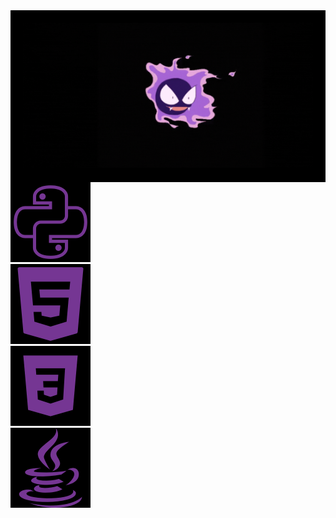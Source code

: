 <div style="background-color: black; text-align: center; padding: 20px;">
  <img src="https://github.com/phfuark/phfuark/blob/main/Banner.gif" alt="Banner" style="max-width: 100%; height: auto;">
</div>
  
  <!-- Ícone e barra de progresso para Python -->
  <div>
    <img src="https://raw.githubusercontent.com/phfuark/phfuark/refs/heads/main/PYTHON.png" alt="Python" style="width: 128px; height: 128px;">
  </div>

  <!-- Ícone e barra de progresso para HTML5 -->
  <div>
    <img src="https://raw.githubusercontent.com/phfuark/phfuark/refs/heads/main/HTML5.png" alt="HTML5" style="width: 128px; height: 128px;">
  </div>
  
  <!-- Ícone e barra de progresso para CSS3 -->
  <div>
    <img src="https://raw.githubusercontent.com/phfuark/phfuark/refs/heads/main/CSS3.png" alt="CSS3" style="width: 128px; height: 128px;">
  </div>

  <!-- Ícone e barra de progresso para Java -->
  <div>
    <img src="https://raw.githubusercontent.com/phfuark/phfuark/refs/heads/main/JAVA.png" alt="Java" style="width: 128px; height: 128px;">
  </div>

